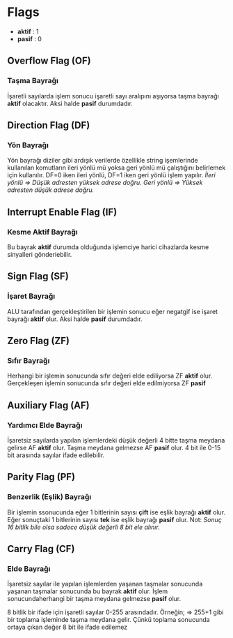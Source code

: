 # Flags


- **aktif** : 1
- **pasif** : 0

## Overflow Flag (OF)
### Taşma Bayrağı

İşaretli sayılarda işlem sonucu işaretli sayı aralıpını aşıyorsa taşma bayrağı **aktif** olacaktır. Aksi halde **pasif** durumdadır.


## Direction Flag (DF)
### Yön Bayrağı
Yön bayrağı diziler gibi ardışık verilerde özellikle string işemlerinde kullanılan komutların ileri yönlü mü yoksa geri yönlü mü çalıştığını belirlemek için kullanılır. DF=0 iken ileri yönlü, DF=1 iken geri yönlü işlem yapılır.
*İleri yönlü => Düşük adresten yüksek adrese doğru.*
*Geri yönlü => Yüksek adresten düşük adrese doğru.*



## Interrupt Enable Flag (IF)
### Kesme Aktif Bayrağı
Bu bayrak **aktif** durumda olduğunda işlemciye harici cihazlarda kesme sinyalleri gönderiebilir.



## Sign Flag (SF)
### İşaret Bayrağı
ALU tarafından gerçekleştirilen bir işlemin sonucu eğer negatgif ise işaret bayrağı **aktif** olur. Aksi halde **pasif** durumdadır.



## Zero Flag (ZF)
### Sıfır Bayrağı
Herhangi bir işlemin sonucunda sıfır değeri elde ediliyorsa ZF **aktif** olur. Gerçekleşen işlemin sonucunda sıfır değeri elde edilmiyorsa ZF **pasif**



## Auxiliary Flag (AF)
### Yardımcı Elde Bayrağı
İşaretsiz sayılarda yapılan işlemlerdeki düşük değerli 4 bitte taşma meydana gelirse AF **aktif** olur. Taşma meydana gelmezse AF **pasif** olur. 4 bit ile 0-15 bit arasında sayılar ifade edilebilir.



## Parity Flag (PF)
### Benzerlik (Eşlik) Bayrağı
Bir işlemin ssonucunda eğer 1 bitlerinin sayısı **çift** ise eşlik bayrağı **aktif** olur. Eğer sonuçtaki 1 bitlerinin sayısı **tek** ise eşlik bayrağı **pasif** olur.
Not: *Sonuç 16 bitlik bile olsa sadece düşük değerli 8 bit ele alınır.*



## Carry Flag (CF)
### Elde Bayrağı
İşaretsiz sayılar ile yapılan işlemlerden yaşanan taşmalar sonucunda yaşanan taşmalar sonucunda bu bayrak **aktif** olur. İşlem sonucundaherhangi bir taşma meydana gelmezse **pasif** olur.

8 bitlik bir ifade için işaretli sayılar 0-255 arasındadır.
Örneğin; 
=> 255+1 gibi bir toplama işleminde taşma meydana gelir. Çünkü toplama sonucunda ortaya çıkan değer 8 bit ile ifade edilemez